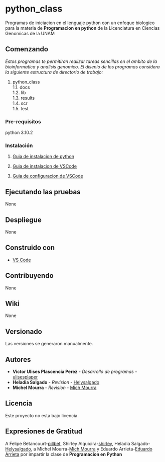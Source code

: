 # python_class

Programas de iniciacion en el lenguaje python con un enfoque biologico para la materia de **Programacion en python** de la Licenciatura en Ciencias Genomicas de la UNAM

## Comenzando

_Estos programas te permitiran realizar tareas sencillas en el ambito de la bioinformatica y analisis genomico. El disenio de los programas considera la siguiente estructura de directorio de trabajo:_

1. python_class  
1.1. docs  
1.2. lib  
1.3. results  
1.4. scr  
1.5. test







### Pre-requisitos

python 3.10.2

### Instalación 
1. [Guia de instalacion de python](https://github.com/PhillBet/VSCodeConfigForPython/blob/main/Installing_Python_3_10.md)

2. [Guia de instalacion de VSCode](https://github.com/PhillBet/VSCodeConfigForPython/blob/main/Installing_VSCode.md)
3. [Guia de configuracion de VSCode](https://github.com/PhillBet/VSCodeConfigForPython/blob/main/VSCode_Config.md)


## Ejecutando las pruebas

None
## Despliegue

None

## Construido con

* [VS Code](https://code.visualstudio.com/)

## Contribuyendo
None
## Wiki
None

## Versionado 

Las versiones se generaron manualmente.

## Autores

* **Victor Ulises Plascencia Perez** - *Desarrollo de programas* - [ulisesplaper](https://github.com/ulisesplaper)
* **Heladia Salgado** - *Revision* - [Helysalgado](https://github.com/Helysalgado)
* **Michel Mourra** - *Revision* - [Mich Mourra](https://gist.github.com/MichMourra)

## Licencia 

Este proyecto no esta bajo licencia.

## Expresiones de Gratitud

A Felipe Betancourt-[pillbet](https://phillbet.com/), Shirley Alquicira-[shirley](https://github.com/shirleyah), Heladia Salgado-[Helysalgado](https://github.com/Helysalgado), a Michel Mourra-[Mich Mourra](https://gist.github.com/MichMourra) y Eduardo Arrieta-[Eduardo Arrieta](https://github.com/eduardo-arrieta)
 por impartir la clase de **Programacion en Python** 

